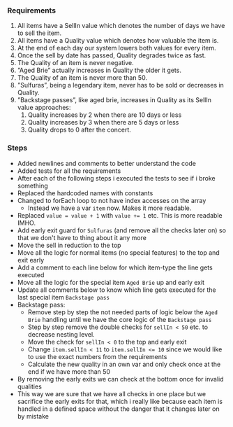 ### Requirements
1. All items have a SellIn value which denotes the number of days we have to sell the item.
2. All items have a Quality value which denotes how valuable the item is.
3. At the end of each day our system lowers both values for every item.
4. Once the sell by date has passed, Quality degrades twice as fast.
5. The Quality of an item is never negative.
6. ”Aged Brie” actually increases in Quality the older it gets.
7. The Quality of an item is never more than 50.
8. ”Sulfuras”, being a legendary item, never has to be sold or decreases in Quality.
9. ”Backstage passes”, like aged brie, increases in Quality as its SellIn value approaches:
    1. Quality increases by 2 when there are 10 days or less
    2. Quality increases by 3 when there are 5 days or less
    3. Quality drops to 0 after the concert.

### Steps

 - Added newlines and comments to better understand the code
 - Added tests for all the requirements
 - After each of the following steps i executed the tests to see if i broke something
 - Replaced the hardcoded names with constants
 - Changed to forEach loop to not have index accesses on the array
    - Instead we have a var `item` now. Makes it more readable.
 - Replaced `value = value + 1` with `value += 1` etc. This is more readable IMHO.
 - Add early exit guard for `Sulfuras` (and remove all the checks later on) so that we don't have to thing about it any more
 - Move the sell in reduction to the top
 - Move all the logic for normal items (no special features) to the top and exit early
 - Add a comment to each line below for which item-type the line gets executed
 - Move all the logic for the special item `Aged Brie` up and early exit
 - Update all comments below to know which line gets executed for the last special item `Backstage pass`
 - Backstage pass:
    - Remove step by step the not needed parts of logic below the `Aged Brie` handling until we have the core logic of the `Backstage pass`
    - Step by step remove the double checks for `sellIn < 50` etc. to decrease nesting level.
    - Move the check for `sellIn < 0` to the top and early exit
    - Change `item.sellIn < 11` to `item.sellIn <= 10` since we would like to use the exact numbers from the requirements
    - Calculate the new quality in an own var and only check once at the end if we have more than 50
 - By removing the early exits we can check at the bottom once for invalid qualities
 - This way we are sure that we have all checks in one place
    but we sacrifice the early exits for that, which i really like
    because each item is handled in a defined space without the danger that it changes later on by mistake
